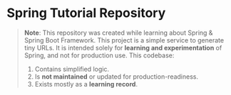 # Spring Tutorial Repository

> **Note**: This repository was created while learning about Spring & Spring Boot Framework.
> This project is a simple service to generate tiny URLs.
> It is intended solely for **learning and experimentation** of Spring, and not for production use.
> This codebase:
> 1. Contains simplified logic.
> 2. Is **not maintained** or updated for production-readiness.  
> 3. Exists mostly as a **learning record**.
